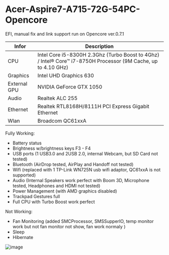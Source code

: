 # Acer-Aspire7-A715-72G-54PC-Opencore
EFI, manual fix and link support run on Opencore ver.0.7.1


| Infor | Description |
| --- | --- |
| CPU | Intel Core i5-8300H 2.3Ghz (Turbo Boost to 4Ghz) / Intel® Core™ i7-8750H Processor (9M Cache, up to 4.10 GHz) |
| Graphics | Intel UHD Graphics 630 |
| External GPU | NVIDIA GeForce GTX 1050 |
| Audio | Realtek ALC 255 |
| Ethernet | Realtek RTL8168H/8111H PCI Express Gigabit Ethernet |
| Wlan | Broadcom QC61xxA |


Fully Working:

- Battery status
- Brightness w/brightness keys F3 - F4
- USB ports (1 USB3.0 and 2USB 2.0, internal Webcam, but SD Card not tested)
- Bluetooth (AirDrop tested, AirPlay and Handoff not tested)
- Wifi (replaced with 1 TP-Link WN725N usb wifi adaptor, QC61xxA is not supported)
- Audio (Internal Speakers work perfect with Boom 3D, Microphone tested, Headphones and HDMI not tested)
- Power Management (with AMD graphics disabled)
- Trackpad Gestures full
- Full CPU with Turbo Boost work perfect


Not Working:

- Fan Monitoring (added SMCProcessor, SMSSupperIO, temp monitor work but not fan monitor not show, fan work normaly )
- Sleep
- Hibernate

![image](https://user-images.githubusercontent.com/58675403/128866075-eb9d77f5-d43d-4e45-976a-b30b8befe16f.png)

